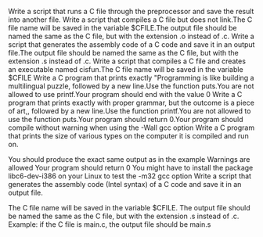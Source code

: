Write a script that runs a C file through the preprocessor and save the result into another file.
Write a script that compiles a C file but does not link.The C file name will be saved in the variable $CFILE.The output file should be named the same as the C file, but with the extension .o instead of .c.
Write a script that generates the assembly code of a C code and save it in an output file.The output file should be named the same as the C file, but with the extension .s instead of .c.
Write a script that compiles a C file and creates an executable named cisfun.The C file name will be saved in the variable $CFILE
Write a C program that prints exactly "Programming is like building a multilingual puzzle, followed by a new line.Use the function puts.You are not allowed to use printf.Your program should end with the value 0
Write a C program that prints exactly with proper grammar, but the outcome is a piece of art,, followed by a new line.Use the function printf.You are not allowed to use the function puts.Your program should return 0.Your program should compile without warning when using the -Wall gcc option
Write a C program that prints the size of various types on the computer it is compiled and run on.

You should produce the exact same output as in the example
Warnings are allowed
Your program should return 0
You might have to install the package libc6-dev-i386 on your Linux to test the -m32 gcc option
Write a script that generates the assembly code (Intel syntax) of a C code and save it in an output file.

The C file name will be saved in the variable $CFILE.
The output file should be named the same as the C file, but with the extension .s instead of .c.
Example: if the C file is main.c, the output file should be main.s
